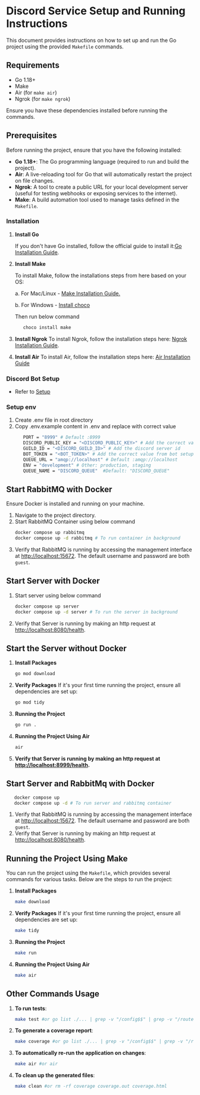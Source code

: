 # Discord Service Setup and Running Instructions

This document provides instructions on how to set up and run the Go project using the provided `Makefile` commands.

## Requirements

- Go 1.18+
- Make
- Air (for `make air`)
- Ngrok (for `make ngrok`)

Ensure you have these dependencies installed before running the commands.

## Prerequisites

Before running the project, ensure that you have the following installed:

- **Go 1.18+**: The Go programming language (required to run and build the project).
- **Air**: A live-reloading tool for Go that will automatically restart the project on file changes.
- **Ngrok**: A tool to create a public URL for your local development server (useful for testing webhooks or exposing services to the internet).
- **Make**: A build automation tool used to manage tasks defined in the `Makefile`.

### Installation

1. **Install Go**

   If you don't have Go installed, follow the official guide to install it:[Go Installation Guide](https://go.dev/doc/install).
3. **Install Make**

   To install Make, follow the installations steps from here based on your OS:

   a. For Mac/Linux - [Make Installation Guide.](https://www.geeksforgeeks.org/how-to-install-make-on-ubuntu/)

   b. For Windows - [Install choco](https://chocolatey.org/install)

      Then run below command
      ```sh
         choco install make
      ```

5. **Install Ngrok**
   To install Ngrok, follow the installation steps here:
   [Ngrok Installation Guide](https://download.ngrok.com/).
6. **Install Air**
   To install Air, follow the installation steps here:
   [Air Installation Guide](https://github.com/air-verse/air)

### Discord Bot Setup
 - Refer to [Setup](./SETUP.md)

### Setup env
1. Create .env file in root directory
2. Copy .env.example content in .env and replace with correct value
   ```sh
      PORT = "8999" # Default :8999
      DISCORD_PUBLIC_KEY = "<DISCORD_PUBLIC_KEY>" # Add the correct value from bot setup
      GUILD_ID = "<DISCORD_GUILD_ID>" # Add the discord server id
      BOT_TOKEN = "<BOT_TOKEN>" # Add the correct value from bot setup
      QUEUE_URL = "amqp://localhost" # Default :amqp://localhost
      ENV = "development" # Other: production, staging
      QUEUE_NAME = "DISCORD_QUEUE"  #Default: "DISCORD_QUEUE"
   ```

## Start RabbitMQ with Docker

Ensure Docker is installed and running on your machine.

1. Navigate to the project directory.
2. Start RabbitMQ Container using below command
   ```sh
   docker compose up rabbitmq
   docker compose up -d rabbitmq # To run container in background
   ```
3. Verify that RabbitMQ is running by accessing the management interface at [http://localhost:15672](http://localhost:15672). The default username and password are both `guest`.

## Start Server with Docker
1. Start server using below command

   ```sh
   docker compose up server
   docker compose up -d server # To run the server in background
   ```
2. Verify that Server is running by making an http request at [http://localhost:8080/health](http://localhost:8080/health).
## Start the Server without Docker

1. **Install Packages**

   ```bash
   go mod download
   ```

2. **Verify Packages**
   If it's your first time running the project, ensure all dependencies are set up:

   ```bash
   go mod tidy
   ```

3. **Running the Project**

   ```bash
   go run .
   ```

4. **Running the Project Using Air**

   ```bash
   air
   ```
5. **Verify that Server is running by making an http request at [http://localhost:8999/health](http://localhost:8999/health).**

## Start Server and RabbitMq with Docker
```sh
   docker compose up 
   docker compose up -d # To run server and rabbitmq container
```
1. Verify that RabbitMQ is running by accessing the management interface at [http://localhost:15672](http://localhost:15672). The default username and password are both `guest`.
2. Verify that Server is running by making an http request at [http://localhost:8080/health](http://localhost:8080/health).

## Running the Project Using Make

You can run the project using the `Makefile`, which provides several commands for various tasks. Below are the steps to run the project:

1. **Install Packages**

   ```bash
   make download
   ```

2. **Verify Packages**
   If it's your first time running the project, ensure all dependencies are set up:

   ```bash
   make tidy
   ```

3. **Running the Project**

   ```bash
   make run
   ```

4. **Running the Project Using Air**

   ```bash
   make air
   ```

## Other Commands Usage

1. **To run tests**:

   ```bash
   make test #or go list ./... | grep -v "/config$$" | grep -v "/routes$$" | xargs go test -v
   ```

2. **To generate a coverage report**:

   ```bash
   make coverage #or go list ./... | grep -v "/config$$" | grep -v "/routes$$" | xargs go test -v -coverprofile=coverage.out
   ```

3. **To automatically re-run the application on changes**:

   ```bash
   make air #or air
   ```


4. **To clean up the generated files**:

   ```bash
   make clean #or rm -rf coverage coverage.out coverage.html
   ```
